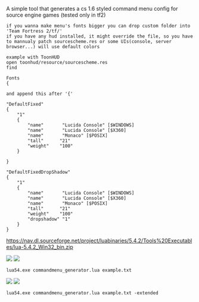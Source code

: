 A simple tool that generates a cs 1.6 styled command menu config for source engine games (tested only in tf2)

```
if you wanna make menu's fonts bigger you can drop custom folder into 'Team Fortress 2/tf/'
if you have any hud installed, it might override the file, so you have to mannualy patch sourcescheme.res or some UIs(console, server browser...) will use default colors

example with ToonHUD
open toonhud/resource/sourcescheme.res
find
```
```
Fonts
{
```
```
and append this after '{'
```
```
"DefaultFixed"
{
	"1"
	{
		"name"		 "Lucida Console" [$WINDOWS]
		"name"		 "Lucida Console" [$X360]
		"name"		 "Monaco" [$POSIX]
		"tall"		"21"
		"weight"	"100"
	}

}

"DefaultFixedDropShadow"
{
	"1"
	{
		"name"		 "Lucida Console" [$WINDOWS]
		"name"		 "Lucida Console" [$X360]
		"name"		 "Monaco" [$POSIX]
		"tall"		"21"
		"weight"	"100"
		"dropshadow" "1"
	}
}
```

https://nav.dl.sourceforge.net/project/luabinaries/5.4.2/Tools%20Executables/lua-5.4.2_Win32_bin.zip


![](https://i.imgur.com/ymN2UcB.png)
![](https://i.imgur.com/uPPNieN.png)
```
lua54.exe commandmenu_generator.lua example.txt
```

![](https://i.imgur.com/UhDYwLN.png)
![](https://i.imgur.com/MvAcvyW.png)
```
lua54.exe commandmenu_generator.lua example.txt -extended
```
